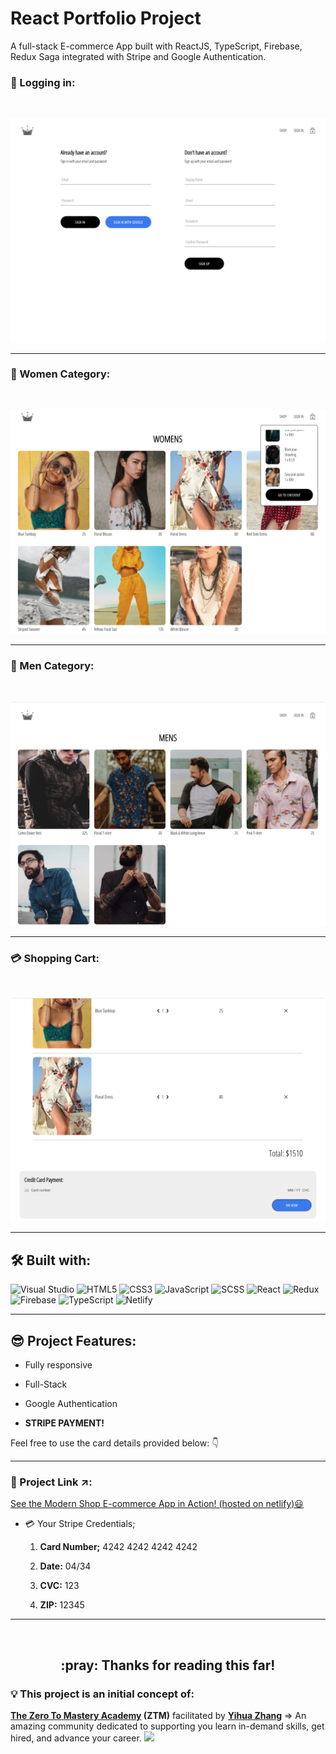 <!-- TITLE -->

# React Portfolio Project

<!-- SHOT DESCRIPTION -->

A full-stack E-commerce App built with ReactJS, TypeScript, Firebase, Redux Saga
integrated with Stripe and Google Authentication.

<!-- SCREENSHOT -->

### :key: Logging in:

<br>

![ScreenShot](/src/assets/img/modernshop-signin.png)

 <hr/>
 
 
 ### :dancer: Women Category:

<br>

![ScreenShot](/src/assets/img/modernshop-women.png)

 <hr/>
 
 
  ### :man_dancing: Men Category:

<br>

![ScreenShot](/src/assets/img/modernshop-men.png)

 <hr/>
 
 
 ### :credit_card: Shopping Cart:

<br>

![ScreenShot](/src/assets/img/modernshop-stripe.png)

 <hr/>

<!-- TOOLS & TECHNOLOGIES USED -->

## 🛠️ Built with:

![Visual Studio](https://badgen.net/badge/icon/visualstudio?icon=visualstudio&label)
![HTML5](https://img.shields.io/badge/-HTML5-black?style=flat-square&logo=html5&logoColor=white)
![CSS3](https://img.shields.io/badge/-CSS3-black?style=flat-square&logo=css3)
![JavaScript](https://img.shields.io/badge/-JavaScript-black?style=flat-square&logo=javascript)
![SCSS](https://img.shields.io/badge/-SCSS-black?style=flat-square&logo=SASS)
![React](https://img.shields.io/badge/-React-black?style=flat-square&logo=react)
![Redux](https://img.shields.io/badge/-Redux-black?style=flat-square&logo=Redux)
![Firebase](https://img.shields.io/badge/-Firebase-black?style=flat-square&logo=Firebase)
![TypeScript](https://img.shields.io/badge/-TypeScript-000000?style=flat&logo=typescript)
![Netlify](https://img.shields.io/badge/-Netlify-black?style=flat-square&logo=netlify)

 <hr/>

<!-- PROJECT FEATURES -->

## :sunglasses: Project Features:

- Fully responsive
- Full-Stack

- Google Authentication

-  **STRIPE PAYMENT!**



Feel free to use the card details provided below: :point_down:

<hr/>

<!-- PROJECT LINK -->

### :link: Project Link :arrow_upper_right::

[See the Modern Shop E-commerce App in Action! (hosted on netlify)😃](https://modernshop.netlify.app/)

- :credit_card: Your Stripe Credentials;

  1. **Card Number;** 4242 4242 4242 4242

  2. **Date:** 04/34

  3. **CVC:** 123

  4. **ZIP:** 12345

 <hr/>
 
  <br>
 
<h2 align="center"> :pray: Thanks for reading this far!</h2>

<!-- CREDITS -->

### :bulb: This project is an initial concept of:

  **[The Zero To Mastery Academy](https://github.com/zero-to-mastery) (ZTM)**
  facilitated by [**Yihua Zhang**](https://github.com/ZhangMYihua) => An amazing
  community dedicated to supporting you learn in-demand skills, get hired, and
  advance your career.
  <img src="https://media.giphy.com/media/LnQjpWaON8nhr21vNW/giphy.gif" width="50">

